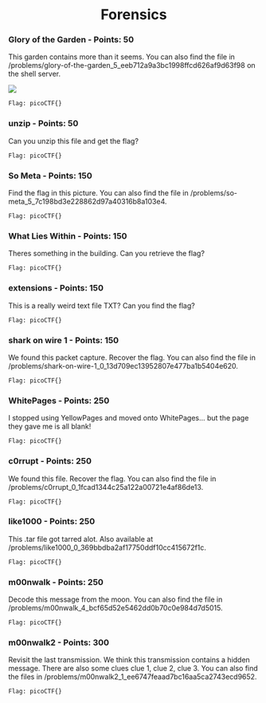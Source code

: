 
<h1 align="center">Forensics</h1>


<h3>Glory of the Garden - Points: 50</h3>
This garden contains more than it seems. You can also find the file in /problems/glory-of-the-garden_5_eeb712a9a3bc1998ffcd626af9d63f98 on the shell server.

<img src="../Files/"></img>

``` shell
Flag: picoCTF{}
``` 


<h3>unzip - Points: 50</h3>
Can you unzip this file and get the flag?

``` shell
Flag: picoCTF{}
``` 


<h3>So Meta - Points: 150</h3>
Find the flag in this picture. You can also find the file in /problems/so-meta_5_7c198bd3e228862d97a40316b8a103e4.

``` shell
Flag: picoCTF{}
``` 


<h3>What Lies Within - Points: 150</h3>
Theres something in the building. Can you retrieve the flag?

``` shell
Flag: picoCTF{}
``` 


<h3>extensions - Points: 150</h3>
This is a really weird text file TXT? Can you find the flag?

``` shell
Flag: picoCTF{}
``` 


<h3>shark on wire 1 - Points: 150</h3>
We found this packet capture. Recover the flag. You can also find the file in /problems/shark-on-wire-1_0_13d709ec13952807e477ba1b5404e620.

``` shell
Flag: picoCTF{}
``` 


<h3>WhitePages - Points: 250</h3>
I stopped using YellowPages and moved onto WhitePages... but the page they gave me is all blank!

``` shell
Flag: picoCTF{}
``` 


<h3>c0rrupt - Points: 250</h3>
We found this file. Recover the flag. You can also find the file in /problems/c0rrupt_0_1fcad1344c25a122a00721e4af86de13.

``` shell
Flag: picoCTF{}
``` 


<h3>like1000 - Points: 250</h3>
This .tar file got tarred alot. Also available at /problems/like1000_0_369bbdba2af17750ddf10cc415672f1c.

``` shell
Flag: picoCTF{}
``` 


<h3>m00nwalk - Points: 250</h3>
Decode this message from the moon. You can also find the file in /problems/m00nwalk_4_bcf65d52e5462dd0b70c0e984d7d5015.

``` shell
Flag: picoCTF{}
``` 


<h3>m00nwalk2 - Points: 300</h3>
Revisit the last transmission. We think this transmission contains a hidden message. There are also some clues clue 1, clue 2, clue 3. You can also find the files in /problems/m00nwalk2_1_ee6747feaad7bc16aa5ca2743ecd9652.

``` shell
Flag: picoCTF{}
``` 
